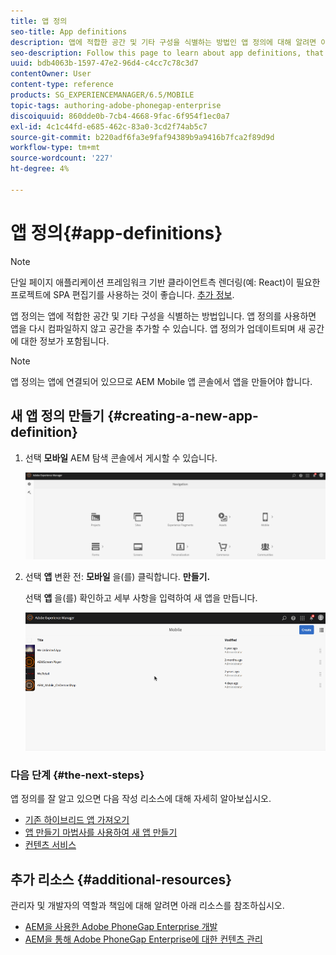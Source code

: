 ```yaml
---
title: 앱 정의
seo-title: App definitions
description: 앱에 적합한 공간 및 기타 구성을 식별하는 방법인 앱 정의에 대해 알려면 이 페이지를 따르십시오. 앱 정의를 사용하면 앱을 다시 컴파일하지 않고 공간을 추가할 수 있습니다.
seo-description: Follow this page to learn about app definitions, that are a way to identify what spaces and other configurations are appropriate for the app. App definitions allows the user to add space, without having to recompile the app.
uuid: bdb4063b-1597-47e2-96d4-c4cc7c78c3d7
contentOwner: User
content-type: reference
products: SG_EXPERIENCEMANAGER/6.5/MOBILE
topic-tags: authoring-adobe-phonegap-enterprise
discoiquuid: 860dde0b-7cb4-4668-9fac-6f954f1ec0a7
exl-id: 4c1c44fd-e685-462c-83a0-3cd2f74ab5c7
source-git-commit: b220adf6fa3e9faf94389b9a9416b7fca2f89d9d
workflow-type: tm+mt
source-wordcount: '227'
ht-degree: 4%

---
```


# 앱 정의{#app-definitions}

>[!NOTE]
>
>단일 페이지 애플리케이션 프레임워크 기반 클라이언트측 렌더링(예: React)이 필요한 프로젝트에 SPA 편집기를 사용하는 것이 좋습니다. [추가 정보](/help/sites-developing/spa-overview.md).

앱 정의는 앱에 적합한 공간 및 기타 구성을 식별하는 방법입니다. 앱 정의를 사용하면 앱을 다시 컴파일하지 않고 공간을 추가할 수 있습니다. 앱 정의가 업데이트되며 새 공간에 대한 정보가 포함됩니다.

>[!NOTE]
>
>앱 정의는 앱에 연결되어 있으므로 AEM Mobile 앱 콘솔에서 앱을 만들어야 합니다.

## 새 앱 정의 만들기 {#creating-a-new-app-definition}

1. 선택 **모바일** AEM 탐색 콘솔에서 게시할 수 있습니다.

   ![chlimage_1-170](assets/chlimage_1-170.png)

1. 선택 **앱** 변환 전: **모바일** 을(를) 클릭합니다. **만들기.**

   선택 **앱** 을(를) 확인하고 세부 사항을 입력하여 새 앱을 만듭니다.

   ![chlimage_1-11](assets/chlimage_1-11.gif)

### 다음 단계 {#the-next-steps}

앱 정의를 잘 알고 있으면 다음 작성 리소스에 대해 자세히 알아보십시오.

* [기존 하이브리드 앱 가져오기](/help/mobile/phonegap-adding-content-to-imported-app.md)
* [앱 만들기 마법사를 사용하여 새 앱 만들기](/help/mobile/phonegap-create-new-app.md)
* [컨텐츠 서비스](/help/mobile/develop-content-as-a-service.md)

## 추가 리소스 {#additional-resources}

관리자 및 개발자의 역할과 책임에 대해 알려면 아래 리소스를 참조하십시오.

* [AEM을 사용한 Adobe PhoneGap Enterprise 개발](/help/mobile/developing-in-phonegap.md)
* [AEM을 통해 Adobe PhoneGap Enterprise에 대한 컨텐츠 관리](/help/mobile/administer-phonegap.md)
